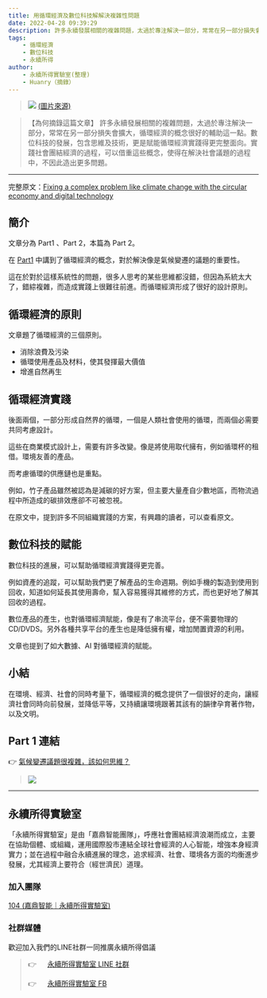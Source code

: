 ```yaml
---
title: 用循環經濟及數位科技解解決複雜性問題
date: 2022-04-28 09:39:29
description: 許多永續發展相關的複雜問題，太過於專注解決一部分，常常在另一部分損失會擴大，循環經濟的概念很好的輔助這一點。數位科技的發展，包含思維及技術，更是賦能循環經濟實踐得更完整面向。實踐社會團結經濟的過程，可以借重這些概念，使得在解決社會議題的過程中，不因此造出更多問題。
tags:
	- 循環經濟
	- 數位科技
	- 永續所得
author:
	- 永續所得實驗室(整理)
	- Huanry（摘錄）
---
```

>![](https://miro.medium.com/max/1400/0*4m9LQRwUgeFNZO64)
>[(圖片來源)](https://uxdesign.cc/fixing-a-complex-problem-like-climate-change-with-the-circular-economy-and-digital-technology-57c0f4785d7)

>【為何摘錄這篇文章】
>許多永續發展相關的複雜問題，太過於專注解決一部分，常常在另一部分損失會擴大，循環經濟的概念很好的輔助這一點。數位科技的發展，包含思維及技術，更是賦能循環經濟實踐得更完整面向。實踐社會團結經濟的過程，可以借重這些概念，使得在解決社會議題的過程中，不因此造出更多問題。

<!--more-->
---

完整原文：[Fixing a complex problem like climate change with the circular economy and digital technology](https://uxdesign.cc/fixing-a-complex-problem-like-climate-change-with-the-circular-economy-and-digital-technology-57c0f4785d7)

## 簡介

文章分為 Part1 、Part 2，本篇為 Part 2。

在 [Part1](/fixing-complex-problem) 中講到了循環經濟的概念，對於解決像是氣候變遷的議題的重要性。

這在於對於這樣系統性的問題，很多人思考的某些思維都沒錯，但因為系統太大了，錯綜複雜，而造成實踐上很難往前進。而循環經濟形成了很好的設計原則。


## 循環經濟的原則

文章題了循環經濟的三個原則。

- 消除浪費及污染
- 循環使用產品及材料，使其發揮最大價值
- 增進自然再生

## 循環經濟實踐

後面兩個，一部分形成自然界的循環，一個是人類社會使用的循環，而兩個必需要共同考慮設計。

這些在商業模式設計上，需要有許多改變。像是將使用取代擁有，例如循環杯的租借。環境友善的產品。

而考慮循環的供應鏈也是重點。

例如，竹子產品雖然被認為是減碳的好方案，但主要大量產自少數地區，而物流過程中所造成的碳排效應卻不可被忽視。

在原文中，提到許多不同組織實踐的方案，有興趣的讀者，可以查看原文。

## 數位科技的賦能

數位科技的進展，可以幫助循環經濟實踐得更完善。

例如資產的追蹤，可以幫助我們更了解產品的生命週期。例如手機的製造到使用到回收，知道如何延長其使用壽命，幫入容易獲得其維修的方式，而也更好地了解其回收的過程。

數位產品的產生，也對循環經濟賦能，像是有了串流平台，便不需要物理的CD/DVDS。另外各種共享平台的產生也是降低擁有權，增加閒置資源的利用。

文章也提到了如大數據、AI 對循環經濟的賦能。

## 小結

在環境、經濟、社會的同時考量下，循環經濟的概念提供了一個很好的走向，讓經濟社會同時向前發展，並降低平等，又持續讓環境跟著其該有的韻律孕育著作物，以及文明。

## Part 1 連結

👉 [氣候變遷議題很複雜，該如何思維？](/fixing-complex-problem)

> [![](https://miro.medium.com/max/1400/0*1W7qjcXo9jTn1SJE.png)](/fixing-complex-problem)

--- 
## 永續所得實驗室

「永續所得實驗室」是由「嘉鼎智能團隊」，呼應社會團結經濟浪潮而成立，主要在協助個體、或組織，運用國際股市連結全球社會經濟的人心智能，增強本身經濟實力；並在過程中融合永續進展的理念，追求經濟、社會、環境各方面的均衡進步發展，尤其經濟上要符合（經世濟民）道理。

### 加入團隊

[104 (嘉鼎智能｜永續所得實驗室)](https://www.104.com.tw/company/10zcirfc)

### 社群媒體

歡迎加入我們的LINE社群一同推廣永續所得倡議

>👉 &emsp; [ 永續所得實驗室 LINE 社群](https://line.me/ti/g2/Yn9r9XlbjJjhjppxjyzmbQ)
>
>👉 &emsp; [ 永續所得實驗室 FB](https://www.facebook.com/sustainable.income.lab)